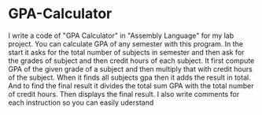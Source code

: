 # GPA-Calculator
I write a code of "GPA Calculator" in "Assembly Language" for my lab project.
You can calculate GPA of any semester with this program.
In the start it asks for the total number of subjects in semester and  then ask for the grades of subject and then credit hours of each subject.
It first compute GPA of the given grade of a subject and then multiply that with credit hours of the subject.
When it finds all subjects gpa then it adds the result in total.
And to find the final result it divides the total sum GPA with the total number of credit hours.
Then displays the final result.
I also write comments for each instruction so you can easily uderstand 
